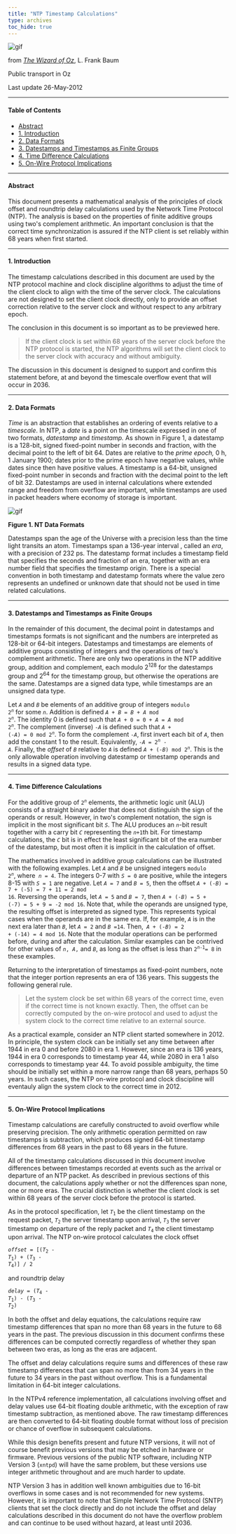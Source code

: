 ```yaml
---
title: "NTP Timestamp Calculations"
type: archives
toc_hide: true
---
```


![gif](/archives/pic/wingdorothy.gif)

from [_The Wizard of Oz_](/reflib/pictures), L. Frank Baum

Public transport in Oz

Last update 26-May-2012

* * *

#### Table of Contents

*  [Abstract](/reflib/time/#abstract)
*  [1. Introduction](/reflib/time/#1-introduction)
*  [2. Data Formats](/reflib/time/#2-data-formats)
*  [3. Datestamps and Timestamps as Finite Groups](/reflib/time/#3-datestamps-and-timestamps-as-finite-groups)
*  [4. Time Difference Calculations](/reflib/time/#4-time-difference-calculations)
*  [5. On-Wire Protocol Implications](/reflib/time/#5-on-wire-protocol-implications)

* * *

#### Abstract

This document presents a mathematical analysis of the principles of clock offset and roundtrip delay calculations used by the Network Time Protocol (NTP). The analysis is based on the properties of finite additive groups using two's complement arithmetic. An important conclusion is that the correct time synchronization is assured if the NTP client is set reliably within 68 years when first started.

* * *

#### 1. Introduction

The timestamp calculations described in this document are used by the NTP protocol machine and clock discipline algorithms to adjust the time of the client clock to align with the time of the server clock. The calculations are not designed to set the client clock directly, only to provide an offset correction relative to the server clock and without respect to any arbitrary epoch.

The conclusion in this document is so important as to be previewed here.

> If the client clock is set within 68 years of the server clock before the NTP protocol is started, the NTP algorithms will set the client clock to the server clock with accuracy and without ambiguity.

The discussion in this document is designed to support and confirm this statement before, at and beyond the timescale overflow event that will occur in 2036.

* * *

#### 2. Data Formats

_Time_ is an abstraction that establishes an ordering of events relative to a _timescale_. In NTP, a _date_ is a point on the timescale expressed in one of two formats, _datestamp_ and _timestamp._ As shown in Figure 1, a datestamp is a 128-bit, signed fixed-point number in seconds and fraction, with the decimal point to the left of bit 64. Dates are relative to the _prime epoch,_ 0 h, 1 January 1900; dates prior to the prime epoch have negative values, while dates since then have positive values. A timestamp is a 64-bit, unsigned fixed-point number in seconds and fraction with the decimal point to the left of bit 32. Datestamps are used in internal calculations where extended range and freedom from overflow are important, while timestamps are used in packet headers where economy of storage is important.

![gif](/archives/pic/time1.gif)

**Figure 1. NT Data Formats**

Datestamps span the age of the Universe with a precision less than the time light transits an atom. Timestamps span a 136-year interval , called an _era_, with a precision of 232 ps. The datestamp format includes a timestamp field that specifies the seconds and fraction of an era, together with an era number field that specifies the timestamp origin. There is a special convention in both timestamp and datestamp formats where the value zero represents an undefined or unknown date that should not be used in time related calculations.

* * *

#### 3. Datestamps and Timestamps as Finite Groups

In the remainder of this document, the decimal point in datestamps and timestamps formats is not significant and the numbers are interpreted as 128-bit or 64-bit integers. Datestamps and timestamps are elements of additive groups consisting of integers and the operations of two's complement arithmetic. There are only two operations in the NTP additive group, addition and complement, each modulo 2<sup>128</sup> for the datestamps group and 2<sup>64</sup> for the timestamp group, but otherwise the operations are the same. Datestamps are a signed data type, while timestamps are an unsigned data type.

Let <code>_A_</code> and <code>_B_</code> be elements of an additive group of integers <code>modulo 2<sup>_n</sup>_</code> for some <code>_n_</code>. Addition is defined <code>_A_ + _B_ = _B_ + _A_ mod 2<sup>_n</sup>_</code>. The identity 0 is defined such that <code>_A_ + 0 = 0 + _A_ = _A_ mod 2<sup>_n</sup>_</code>. The complement (inverse) <code>-_A_</code> is defined such that <code>_A_ + (-_A_) = 0 mod 2<sup>_n</sup>_</code>. To form the complement <code>-_A_</code>, first invert each bit of <code>_A_</code>, then add the constant 1 to the result. Equivalently, <code>-_A_ = 2<sup>_n</sup>_ - _A_</code>. Finally, the _offset_ of <code>_B_</code> relative to <code>_A_</code> is defined <code>_A_ + (-_B_) mod 2<sup>_n</sup>_</code>. This is the only allowable operation involving datestamp or timestamp operands and results in a signed data type.

* * *

#### 4. Time Difference Calculations

For the additive group of <code>2<sup>_n</sup>_</code> elements, the arithmetic logic unit (ALU) consists of a straight binary adder that does not distinguish the sign of the operands or result. However, in two's complement notation, the sign is implicit in the most significant bit <code>_S_</code>. The ALU produces an <code>_n_</code>-bit result together with a carry bit <code>_C_</code> representing the <code>_n_+1</code>th bit. For timestamp calculations, the <code>_C_</code> bit is in effect the least significant bit of the era number of the datestamp, but most often it is implicit in the calculation of offset.

The mathematics involved in additive group calculations can be illustrated with the following examples. Let <code>_A_</code> and <code>_B_</code> be unsigned integers <code>modulo 2<sup>_n</sup>_</code>, where<code> _n_ = 4</code>. The integers 0-7 with <code>_S_ = 0</code> are positive, while the integers 8-15 with <code>_S_ = 1</code> are negative. Let <code>_A_ = 7</code> and <code>_B_ = 5</code>, then the offset <code>_A_ + (-_B_) = 7 + (-5) = 7 + 11 = 2 mod 16</code>. Reversing the operands, let <code>_A_ = 5</code> and <code>_B_ = 7</code>, then <code>_A_ + (-_B_) = 5 + (-7) = 5 + 9 = -2 mod 16</code>. Note that, while the operands are unsigned type, the resulting offset is interpreted as signed type. This represents typical cases when the operands are in the same era. If, for example, <code>_A_</code> is in the next era later than <code>_B_</code>, let <code>_A_ = 2</code> and <code>_B_ =14</code>. Then,<code> _A_ + (-_B_) = 2 + (-14) = 4 mod 16</code>. Note that the modular operations can be performed before, during and after the calculation. Similar examples can be contrived for other values of <code>_n_, _A_,</code> and <code>_B_</code>, as long as the offset is less than <code>2<sup>_n</sup>_<sup>-1</sup>= 8</code> in these examples.

Returning to the interpretation of timestamps as fixed-point numbers, note that the integer portion represents an era of 136 years. This suggests the following general rule.

> Let the system clock be set within 68 years of the correct time, even if the correct time is not known exactly. Then, the offset can be correctly computed by the on-wire protocol and used to adjust the system clock to the correct time relative to an external source.

As a practical example, consider an NTP client started somewhere in 2012. In principle, the system clock can be initially set any time between after 1944 in era 0 and before 2080 in era 1. However, since an era is 136 years, 1944 in era 0 corresponds to timestamp year 44, while 2080 in era 1 also corresponds to timestamp year 44. To avoid possible ambiguity, the time should be initially set within a more narrow range than 68 years, perhaps 50 years. In such cases, the NTP on-wire protocol and clock discipline will eventauly align the system clock to the correct time in 2012.

* * *

#### 5. On-Wire Protocol Implications

Timestamp calculations are carefully constructed to avoid overflow while preserving precision. The only arithmetic operation permitted on raw timestamps is subtraction, which produces signed 64-bit timestamp differences from 68 years in the past to 68 years in the future.

All of the timestamp calculations discussed in this document involve differences between timestamps recorded at events such as the arrival or departure of an NTP packet. As described in previous sections of this document, the calculations apply whether or not the differences span none, one or more eras. The crucial distinction is whether the client clock is set within 68 years of the server clock before the protocol is started.

As in the protocol specification, let <code>_T_<sub>1</sub></code> be the client timestamp on the request packet, <code>_T_<sub>2</sub></code> the server timestamp upon arrival, <code>_T_<sub>3</sub></code> the server timestamp on departure of the reply packet and <code>_T_<sub>4</sub></code> the client timestamp upon arrival. The NTP on-wire protocol calculates the clock offset

<code>_offset_ = [(_T_<sub>2</sub> - _T_<sub>1</sub>) + (_T_<sub>3</sub> - _T_<sub>4</sub>)] / 2</code>

and roundtrip delay

<code>_delay_ = (_T_<sub>4</sub> - _T_<sub>1</sub>) - (_T_<sub>3</sub> - _T_<sub>2</sub>)</code>

In both the offset and delay equations, the calculations require raw timestamp differences that span no more than 68 years in the future to 68 years in the past. The previous discussion in this document confirms these differences can be computed correctly regardless of whether they span between two eras, as long as the eras are adjacent.

The offset and delay calculations require sums and differences of these raw timestamp differences that can span no more than from 34 years in the future to 34 years in the past without overflow. This is a fundamental limitation in 64-bit integer calculations.

In the NTPv4 reference implementation, all calculations involving offset and delay values use 64-bit floating double arithmetic, with the exception of raw timestamp subtraction, as mentioned above. The raw timestamp differences are then converted to 64-bit floating double format without loss of precision or chance of overflow in subsequent calculations.

While this design benefits present and future NTP versions, it will not of course benefit previous versions that may be etched in hardware or firmware. Previous versions of the public NTP software, including NTP Version 3 (`xntpd`) will have the same problem, but these versions use integer arithmetic throughout and are much harder to update.

NTP Version 3 has in addition well known ambiguities due to 16-bit overflows in some cases and is not recommended for new systems. However, it is important to note that Simple Network Time Protocol (SNTP) clients that set the clock directly and do not include the offset and delay calculations described in this document do not have the overflow problem and can continue to be used without hazard, at least until 2036.